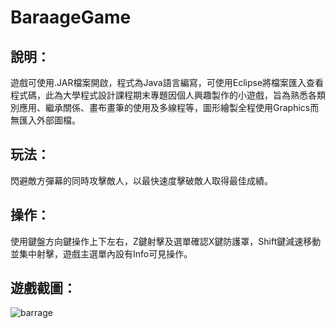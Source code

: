# BaraageGame
## 說明：<br>
遊戲可使用.JAR檔案開啟，程式為Java語言編寫，可使用Eclipse將檔案匯入查看程式碼，此為大學程式設計課程期末專題因個人興趣製作的小遊戲，旨為熟悉各類別應用、繼承關係、畫布畫筆的使用及多線程等，圖形繪製全程使用Graphics而無匯入外部圖檔。
## 玩法：<br>
閃避敵方彈幕的同時攻擊敵人，以最快速度擊破敵人取得最佳成績。
## 操作：<br>
使用鍵盤方向鍵操作上下左右，Z鍵射擊及選單確認X鍵防護罩，Shift鍵減速移動並集中射擊，遊戲主選單內設有Info可見操作。
## 遊戲截圖：<br>
![barrage](https://user-images.githubusercontent.com/85746292/191740902-8720075a-1670-4f00-a5fd-d26cc9882d09.png)
